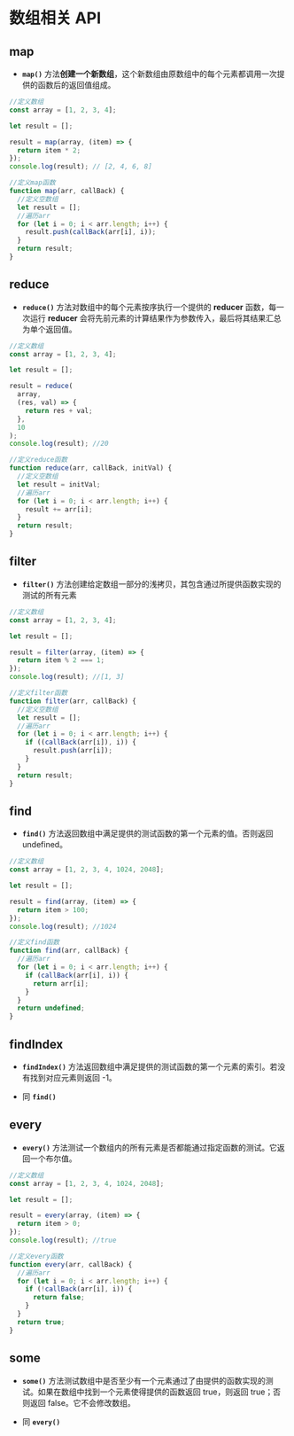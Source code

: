 # 数组相关 API

## map

- **`map()`** 方法**创建一个新数组**，这个新数组由原数组中的每个元素都调用一次提供的函数后的返回值组成。

```js
//定义数组
const array = [1, 2, 3, 4];

let result = [];

result = map(array, (item) => {
  return item * 2;
});
console.log(result); // [2, 4, 6, 8]

//定义map函数
function map(arr, callBack) {
  //定义空数组
  let result = [];
  //遍历arr
  for (let i = 0; i < arr.length; i++) {
    result.push(callBack(arr[i], i));
  }
  return result;
}
```

## reduce

- **`reduce()`** 方法对数组中的每个元素按序执行一个提供的 **reducer** 函数，每一次运行 **reducer** 会将先前元素的计算结果作为参数传入，最后将其结果汇总为单个返回值。

```js
//定义数组
const array = [1, 2, 3, 4];

let result = [];

result = reduce(
  array,
  (res, val) => {
    return res + val;
  },
  10
);
console.log(result); //20

//定义reduce函数
function reduce(arr, callBack, initVal) {
  //定义空数组
  let result = initVal;
  //遍历arr
  for (let i = 0; i < arr.length; i++) {
    result += arr[i];
  }
  return result;
}
```

## filter

- **`filter()`** 方法创建给定数组一部分的浅拷贝，其包含通过所提供函数实现的测试的所有元素

```js
//定义数组
const array = [1, 2, 3, 4];

let result = [];

result = filter(array, (item) => {
  return item % 2 === 1;
});
console.log(result); //[1, 3]

//定义filter函数
function filter(arr, callBack) {
  //定义空数组
  let result = [];
  //遍历arr
  for (let i = 0; i < arr.length; i++) {
    if ((callBack(arr[i]), i)) {
      result.push(arr[i]);
    }
  }
  return result;
}
```

## find

- **`find()`** 方法返回数组中满足提供的测试函数的第一个元素的值。否则返回 undefined。

```js
//定义数组
const array = [1, 2, 3, 4, 1024, 2048];

let result = [];

result = find(array, (item) => {
  return item > 100;
});
console.log(result); //1024

//定义find函数
function find(arr, callBack) {
  //遍历arr
  for (let i = 0; i < arr.length; i++) {
    if (callBack(arr[i], i)) {
      return arr[i];
    }
  }
  return undefined;
}
```

## findIndex

- **`findIndex()`** 方法返回数组中满足提供的测试函数的第一个元素的索引。若没有找到对应元素则返回 -1。

- 同 **`find()`**

## every

- **`every()`** 方法测试一个数组内的所有元素是否都能通过指定函数的测试。它返回一个布尔值。

```js
//定义数组
const array = [1, 2, 3, 4, 1024, 2048];

let result = [];

result = every(array, (item) => {
  return item > 0;
});
console.log(result); //true

//定义every函数
function every(arr, callBack) {
  //遍历arr
  for (let i = 0; i < arr.length; i++) {
    if (!callBack(arr[i], i)) {
      return false;
    }
  }
  return true;
}
```

## some

- **`some()`** 方法测试数组中是否至少有一个元素通过了由提供的函数实现的测试。如果在数组中找到一个元素使得提供的函数返回 true，则返回 true；否则返回 false。它不会修改数组。

- 同 **`every()`**
